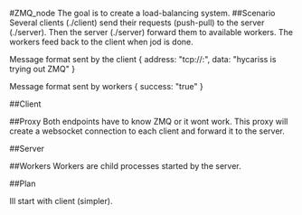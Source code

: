 #ZMQ_node
The goal is to create a load-balancing system. 
##Scenario
Several clients (./client) send their requests (push-pull) to the server (./server).
Then the server (./server) forward them to available workers.
The workers feed back to the client when jod is done.

Message format sent by the client
{
    address: "tcp://<ipaddress>:<port>",
    data: "hycariss is trying out ZMQ"
}

Message format sent by workers
{
    success: "true"
}

##Client

##Proxy
Both endpoints have to know ZMQ or it wont work. This proxy will create a websocket connection to each client and forward it to the server.

##Server

##Workers
Workers are child processes started by the server.

##Plan

Ill start with client (simpler).